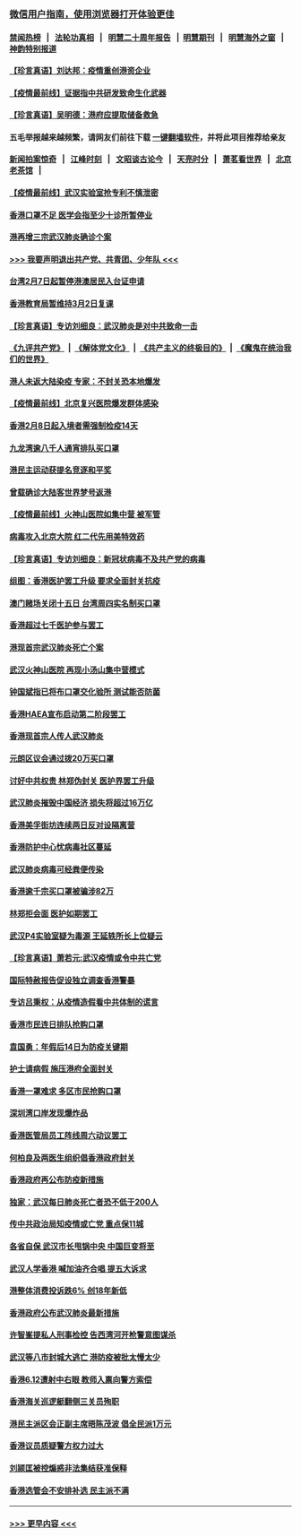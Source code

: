 ### [微信用户指南，使用浏览器打开体验更佳](https://github.com/gfw-breaker/banned-news1/blob/master/indexes/wechat-guide.md?t=0)
#### [禁闻热榜](热点新闻.md?t=0)  &nbsp;&nbsp;|&nbsp;&nbsp; [法轮功真相](https://github.com/gfw-breaker/truth/blob/master/README.md?t=0) &nbsp;&nbsp;|&nbsp;&nbsp; [明慧二十周年报告](https://github.com/gfw-breaker/mh-reports/blob/master/README.md?t=0) &nbsp;&nbsp;|&nbsp;&nbsp;[明慧期刊](https://github.com/gfw-breaker/mh-qikan) &nbsp;&nbsp;|&nbsp;&nbsp; [明慧海外之窗](https://github.com/gfw-breaker/mh-news/blob/master/README.md?t=0) &nbsp;&nbsp;|&nbsp;&nbsp; [神韵特别报道](https://github.com/gfw-breaker/mh-news/blob/master/shenyun.md?t=0)
#### [【珍言真语】刘达邦：疫情重创港资企业](../pages/nsc415/n11854274.md?t=02091611) 
#### [【疫情最前线】证据指中共研发致命生化武器](../pages/nsc415/n11853087.md?t=02091611) 
#### [【珍言真语】吴明德：港府应提取储备救急](../pages/nsc415/n11852734.md?t=02091611) 
#### 五毛举报越来越频繁，请网友们前往下载 [一键翻墙软件](https://github.com/gfw-breaker/ssr-accounts)，并将此项目推荐给亲友
#### [新闻拍案惊奇](https://github.com/gfw-breaker/banned-news1/blob/master/pages/link4.md) &nbsp;&nbsp;|&nbsp;&nbsp; [江峰时刻](https://github.com/gfw-breaker/banned-news1/blob/master/pages/link4.md) &nbsp;&nbsp;|&nbsp;&nbsp; [文昭谈古论今](https://github.com/gfw-breaker/banned-news1/blob/master/pages/link4.md) &nbsp;&nbsp;|&nbsp;&nbsp; [天亮时分](https://github.com/gfw-breaker/banned-news1/blob/master/pages/link4.md) &nbsp;&nbsp;|&nbsp;&nbsp; [萧茗看世界](https://github.com/gfw-breaker/banned-news1/blob/master/pages/link4.md) &nbsp;&nbsp;|&nbsp;&nbsp; [北京老茶馆](https://github.com/gfw-breaker/banned-news1/blob/master/pages/link4.md) &nbsp;&nbsp;|&nbsp;&nbsp; 
#### [【疫情最前线】武汉实验室抢专利不慎泄密](../pages/nsc415/n11850310.md?t=02091611) 
#### [香港口罩不足 医学会指至少十诊所暂停业](../pages/nsc415/n11850301.md?t=02091611) 
#### [港再增三宗武汉肺炎确诊个案](../pages/nsc415/n11850328.md?t=02091611) 
#### [>>> 我要声明退出共产党、共青团、少年队 <<<](https://github.com/begood0513/goodnews/blob/master/quit/letter.md) 
#### [台湾2月7日起暂停港澳居民入台证申请](../pages/nsc415/n11850304.md?t=02091611) 
#### [香港教育局暂维持3月2日复课](../pages/nsc415/n11850260.md?t=02091611) 
#### [【珍言真语】专访刘细良：武汉肺炎是对中共致命一击](../pages/nsc415/n11849934.md?t=02091611) 
#### [《九评共产党》](https://github.com/begood0513/9ping.md/blob/master/README.md) &nbsp;|&nbsp; [《解体党文化》](../../../../jtdwh.md/blob/master/README.md)  &nbsp;|&nbsp; [《共产主义的终极目的》](../../../../gczydzjmd.md/blob/master/README.md) &nbsp;|&nbsp; [《魔鬼在统治我们的世界》](../../../../mgztzwmdsj.md/blob/master/README.md) 
#### [港人未返大陆染疫 专家：不封关恐本地爆发](../pages/nsc415/n11848021.md?t=02091611) 
#### [【疫情最前线】北京复兴医院爆发群体感染](../pages/nsc415/n11847626.md?t=02091611) 
#### [香港2月8日起入境者需强制检疫14天](../pages/nsc415/n11847658.md?t=02091611) 
#### [九龙湾逾八千人通宵排队买口罩](../pages/nsc415/n11847647.md?t=02091611) 
#### [港民主运动获提名竞逐和平奖](../pages/nsc415/n11847633.md?t=02091611) 
#### [曾载确诊大陆客世界梦号返港](../pages/nsc415/n11847608.md?t=02091611) 
#### [【疫情最前线】火神山医院如集中营 被军管](../pages/nsc415/n11847524.md?t=02091611) 
#### [病毒攻入北京大院 红二代先用美特效药](../pages/nsc415/n11847427.md?t=02091611) 
#### [【珍言真语】专访刘细良：新冠状病毒不及共产党的病毒](../pages/nsc415/n11847164.md?t=02091611) 
#### [组图：香港医护罢工升级 要求全面封关抗疫](../pages/nsc415/n11844107.md?t=02091611) 
#### [澳门赌场关闭十五日 台湾周四实名制买口罩](../pages/nsc415/n11845083.md?t=02091611) 
#### [香港超过七千医护参与罢工](../pages/nsc415/n11845051.md?t=02091611) 
#### [港现首宗武汉肺炎死亡个案](../pages/nsc415/n11844998.md?t=02091611) 
#### [武汉火神山医院 再现小汤山集中营模式](../pages/nsc415/n11844763.md?t=02091611) 
#### [钟国斌指已将布口罩交化验所 测试能否防菌](../pages/nsc415/n11842783.md?t=02091611) 
#### [香港HAEA宣布启动第二阶段罢工](../pages/nsc415/n11842723.md?t=02091611) 
#### [香港现首宗人传人武汉肺炎](../pages/nsc415/n11842766.md?t=02091611) 
#### [元朗区议会通过拨20万买口罩](../pages/nsc415/n11842754.md?t=02091611) 
#### [讨好中共权贵 林郑伪封关 医护界罢工升级](../pages/nsc415/n11842359.md?t=02091611) 
#### [武汉肺炎摧毁中国经济 损失将超过16万亿](../pages/nsc415/n11839723.md?t=02091611) 
#### [香港美孚街坊连续两日反对设隔离营](../pages/nsc415/n11839962.md?t=02091611) 
#### [香港防护中心忧病毒社区蔓延](../pages/nsc415/n11839933.md?t=02091611) 
#### [武汉肺炎病毒可经粪便传染](../pages/nsc415/n11839939.md?t=02091611) 
#### [香港逾千宗买口罩被骗涉82万](../pages/nsc415/n11839914.md?t=02091611) 
#### [林郑拒会面 医护如期罢工](../pages/nsc415/n11839892.md?t=02091611) 
#### [武汉P4实验室疑为毒源 王延轶所长上位疑云](../pages/nsc415/n11835543.md?t=02091611) 
#### [【珍言真语】萧若元:武汉疫情或令中共亡党](../pages/nsc415/n11829394.md?t=02091611) 
#### [国际特赦报告促设独立调查香港警暴](../pages/nsc415/n11833845.md?t=02091611) 
#### [专访吕秉权：从疫情造假看中共体制的谎言](../pages/nsc415/n11833813.md?t=02091611) 
#### [香港市民连日排队抢购口罩](../pages/nsc415/n11833794.md?t=02091611) 
#### [袁国勇：年假后14日为防疫关键期](../pages/nsc415/n11831088.md?t=02091611) 
#### [护士请病假 施压港府全面封关](../pages/nsc415/n11831030.md?t=02091611) 
#### [香港一罩难求 多区市民抢购口罩](../pages/nsc415/n11831002.md?t=02091611) 
#### [深圳湾口岸发现爆炸品](../pages/nsc415/n11828802.md?t=02091611) 
#### [香港医管局员工阵线周六动议罢工](../pages/nsc415/n11828762.md?t=02091611) 
#### [何柏良及两医生组织倡香港政府封关](../pages/nsc415/n11828749.md?t=02091611) 
#### [香港政府再公布防疫新措施](../pages/nsc415/n11828716.md?t=02091611) 
#### [独家：武汉每日肺炎死亡者恐不低于200人](../pages/nsc415/n11828240.md?t=02091611) 
#### [传中共政治局知疫情或亡党 重点保11城](../pages/nsc415/n11828145.md?t=02091611) 
#### [各省自保 武汉市长甩锅中央 中国巨变将至](../pages/nsc415/n11828021.md?t=02091611) 
#### [武汉人学香港 喊加油齐合唱 提五大诉求](../pages/nsc415/n11827046.md?t=02091611) 
#### [港整体消费投诉跌6% 创18年新低](../pages/nsc415/n11817280.md?t=02091611) 
#### [香港政府公布武汉肺炎最新措施](../pages/nsc415/n11817152.md?t=02091611) 
#### [许智峯提私人刑事检控 告西湾河开枪警意图谋杀](../pages/nsc415/n11817132.md?t=02091611) 
#### [武汉等八市封城大逃亡 港防疫被批太慢太少](../pages/nsc415/n11817058.md?t=02091611) 
#### [香港6.12遭射中右眼 教师入禀向警方索偿](../pages/nsc415/n11814678.md?t=02091611) 
#### [香港海关巡逻艇翻侧三关员殉职](../pages/nsc415/n11814604.md?t=02091611) 
#### [港民主派区会正副主席晤陈茂波 倡全民派1万元](../pages/nsc415/n11814582.md?t=02091611) 
#### [香港议员质疑警方权力过大](../pages/nsc415/n11814560.md?t=02091611) 
#### [刘颕匡被控煽惑非法集结获准保释](../pages/nsc415/n11811727.md?t=02091611) 
#### [香港选管会不安排补选 民主派不满](../pages/nsc415/n11811691.md?t=02091611) 

----
#### [ >>> 更早内容 <<< ](../indexes/nsc415-earlier.md)
